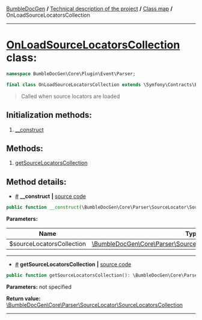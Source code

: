 <!-- {% raw %} -->
<embed> <a href="/docs/readme.md">BumbleDocGen</a> <b>/</b> <a href="/docs/tech/readme.md">Technical description of the project</a> <b>/</b> <a href="/docs/tech/map.md">Class map</a> <b>/</b> OnLoadSourceLocatorsCollection<hr> </embed>

<h1>
    <a href="https://github.com/bumble-tech/bumble-doc-gen/blob/master/BumbleDocGen/Core/Plugin/Event/Parser/OnLoadSourceLocatorsCollection.php#L13">OnLoadSourceLocatorsCollection</a> class:
</h1>





```php
namespace BumbleDocGen\Core\Plugin\Event\Parser;

final class OnLoadSourceLocatorsCollection extends \Symfony\Contracts\EventDispatcher\Event implements \Psr\EventDispatcher\StoppableEventInterface
```

<blockquote>Called when source locators are loaded</blockquote>






<h2>Initialization methods:</h2>

<ol>
<li>
    <a href="#m-construct">__construct</a>
    </li>
</ol>

<h2>Methods:</h2>

<ol>
<li>
    <a href="#mgetsourcelocatorscollection">getSourceLocatorsCollection</a>
    </li>
</ol>







<h2>Method details:</h2>

<div class='method_description-block'>

<ul>
<li><a name="m-construct" href="#m-construct">#</a>
 <b>__construct</b>
    <b>|</b> <a href="https://github.com/bumble-tech/bumble-doc-gen/blob/master/BumbleDocGen/Core/Plugin/Event/Parser/OnLoadSourceLocatorsCollection.php#L15">source code</a></li>
</ul>

```php
public function __construct(\BumbleDocGen\Core\Parser\SourceLocator\SourceLocatorsCollection $sourceLocatorsCollection);
```



<b>Parameters:</b>

<table>
    <thead>
    <tr>
        <th>Name</th>
        <th>Type</th>
        <th>Description</th>
    </tr>
    </thead>
    <tbody>
            <tr>
            <td>$sourceLocatorsCollection</td>
            <td><a href='https://github.com/bumble-tech/bumble-doc-gen/blob/master/BumbleDocGen/Core/Parser/SourceLocator/SourceLocatorsCollection.php'>\BumbleDocGen\Core\Parser\SourceLocator\SourceLocatorsCollection</a></td>
            <td>-</td>
        </tr>
        </tbody>
</table>



</div>
<hr>
<div class='method_description-block'>

<ul>
<li><a name="mgetsourcelocatorscollection" href="#mgetsourcelocatorscollection">#</a>
 <b>getSourceLocatorsCollection</b>
    <b>|</b> <a href="https://github.com/bumble-tech/bumble-doc-gen/blob/master/BumbleDocGen/Core/Plugin/Event/Parser/OnLoadSourceLocatorsCollection.php#L19">source code</a></li>
</ul>

```php
public function getSourceLocatorsCollection(): \BumbleDocGen\Core\Parser\SourceLocator\SourceLocatorsCollection;
```



<b>Parameters:</b> not specified

<b>Return value:</b> <a href='https://github.com/bumble-tech/bumble-doc-gen/blob/master/BumbleDocGen/Core/Parser/SourceLocator/SourceLocatorsCollection.php'>\BumbleDocGen\Core\Parser\SourceLocator\SourceLocatorsCollection</a>


</div>
<hr>

<!-- {% endraw %} -->